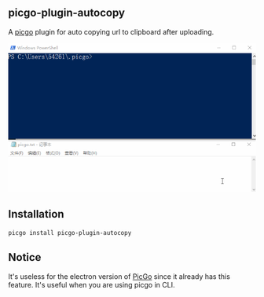 ## picgo-plugin-autocopy

A [picgo](https://github.com/PicGo/PicGo-Core) plugin for auto copying url to clipboard after uploading.

![](https://raw.githubusercontent.com/Molunerfinn/test/master/picgo/picgo-plugin-autocopy.gif)

## Installation

```bash
picgo install picgo-plugin-autocopy
```

## Notice

It's useless for the electron version of [PicGo](https://github.com/Molunerfinn/PicGo) since it already has this feature. It's useful when you are using picgo in CLI.
